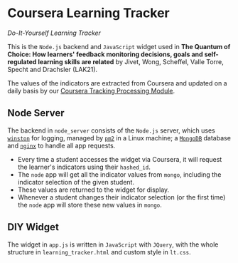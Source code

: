 # Coursera Learning Tracker 
*Do-It-Yourself Learning Tracker*

This is the `Node.js` backend and `JavaScript` widget used in 
**The Quantum of Choice: How learners' feedback monitoring decisions, goals and self-regulated learning skills are related** 
by Jivet, Wong, Scheffel, Valle Torre, Specht and Drachsler (LAK21).

The values of the indicators are extracted from Coursera and updated on a daily basis by our [Coursera Tracking Processing Module](https://github.com/mvallet91/coursera-tracker-processing).

## Node Server
The backend in `node_server` consists of the `Node.js` server, which uses [`winston`](https://github.com/winstonjs/winston) for logging, managed by [`pm2`](https://github.com/Unitech/pm2) in a Linux machine; a [`MongoDB`](https://www.mongodb.com/) database and [`nginx`](https://docs.nginx.com/nginx/admin-guide/installing-nginx/installing-nginx-open-source/) to handle all app requests.  
- Every time a student accesses the widget via Coursera, it will request the learner's indicators using their `hashed_id`. 
- The `node` app will get all the indicator values from `mongo`, including the indicator selection of the given student.
- These values are returned to the widget for display.
- Whenever a student changes their indicator selection (or the first time) the `node` app will store these new values in `mongo`.

## DIY Widget
The widget in `app.js` is written in `JavaScript` with `JQuery`, with the whole structure in `learning_tracker.html` and custom style in `lt.css`.
